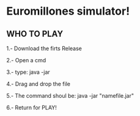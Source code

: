 # Euromillones simulator!


WHO TO PLAY
---
1.- Download the firts Release

2.- Open a cmd

3.- type: java -jar 

4.- Drag and drop the file 

5.- The command shoul be: java -jar "namefile.jar"

6.- Return for PLAY!

